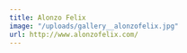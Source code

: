 ```yaml
---
title: Alonzo Felix
image: "/uploads/gallery__alonzofelix.jpg"
url: http://www.alonzofelix.com/
---
```

